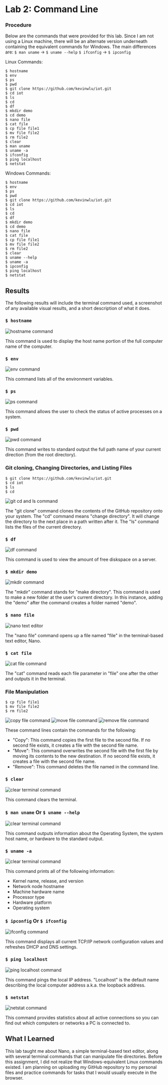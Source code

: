# Lab 2: Command Line

### Procedure

Below are the commands that were provided for this lab. Since I am not using a Linux machine, there will be an alternate version underneath containing the equivalent commands for Windows. The main differences are:
```$ man uname``` -> ```$ uname --help```
```$ ifconfig``` -> ```$ ipconfig```

Linux Commands:
```
$ hostname
$ env
$ ps
$ pwd
$ git clone https://github.com/kevinwlu/iot.git
$ cd iot
$ ls
$ cd
$ df
$ mkdir demo
$ cd demo
$ nano file
$ cat file
$ cp file file1
$ mv file file2
$ rm file2
$ clear
$ man uname
$ uname -a
$ ifconfig
$ ping localhost
$ netstat

```

Windows Commands:
```
$ hostname
$ env
$ ps
$ pwd
$ git clone https://github.com/kevinwlu/iot.git
$ cd iot
$ ls
$ cd
$ df
$ mkdir demo
$ cd demo
$ nano file
$ cat file
$ cp file file1
$ mv file file2
$ rm file2
$ clear
$ uname --help
$ uname -a
$ ipconfig
$ ping localhost
$ netstat

```

## Results

The following results will include the terminal command used, a screenshot of any available visual results, and a short description of what it does.

### ```$ hostname```

![hostname command](../lab2/assets/hostname.PNG)

This command is used to display the host name portion of the full computer name of the computer. 

### ```$ env```

![env command](../lab2/assets/env.PNG)

This command lists all of the environment variables.

### ```$ ps```

![ps command](../lab2/assets/ps.PNG)

This command allows the user to check the status of active processes on a system.

### ```$ pwd```

![pwd command](../lab2/assets/pwd.PNG)

This command writes to standard output the full path name of your current direction (from the root directory).

### Git cloning, Changing Directories, and Listing Files

```
$ git clone https://github.com/kevinwlu/iot.git
$ cd iot
$ ls 
$ cd
```

![git cd and ls command](../lab2/assets/cd_ls.PNG)

The "git clone" command clones the contents of the GitHub repository onto your system. 
The "cd" command means "change directory". It will change the directory to the next place in a path written after it.
The "ls" command lists the files of the current directory.

### ```$ df```

![df command](../lab2/assets/df.PNG)

This command is used to view the amount of free diskspace on a server.

### ```$ mkdir demo```

![mkdir command](../lab2/assets/mkdir_demo.PNG)

The "mkdir" command stands for "make directory". This command is used to make a new folder at the user's current directory. In this instance, adding the "demo" after the command creates a folder named "demo".

### ```$ nano file```

![nano text editor](../lab2/assets/nano.PNG)

The "nano file" command opens up a file named "file" in the terminal-based text editor, Nano. 

### ```$ cat file```

![cat file command](../lab2/assets/cat_file.PNG)

The "cat" command reads each file parameter in "file" one after the other and outputs it in the terminal.

### File Manipulation

```
$ cp file file1
$ mv file file2
$ rm file2
```
![copy file command](../lab2/assets/cp_file_file1.PNG)
![move file command](../lab2/assets/mv_file_file2.PNG)
![remove file command](../lab2/assets/rm_file2.PNG)

These command lines contain the commands for the following:
- "Copy": This command copies the first file to the second file. If no second file exists, it creates a file with the second file name. 
- "Move": This command overwrites the second file with the first file by moving its contents to the new destination. If no second file exists, it creates a file with the second file name. 
- "Remove": This command deletes the file named in the command line. 

### ```$ clear```

![clear terminal command](../lab2/assets/clear.PNG)

This command clears the terminal. 

### ```$ man uname``` Or ```$ uname --help```

![clear terminal command](../lab2/assets/man%20uname.PNG)

This command outputs information about the Operating System, the system host name, or hardware to the standard output.

### ```$ uname -a```

![clear terminal command](../lab2/assets/uname_-a.PNG)

This command prints all of the following information:
- Kernel name, release, and version
- Network node hostname
- Machine hardware name
- Processor type
- Hardware platform
- Operating system

### ```$ ipconfig``` Or ```$ ifconfig```

![ifconfig command](../lab2/assets/ifconfig.PNG)

This command displays all current TCP/IP network configuration values and refreshes DHCP and DNS settings.

### ```$ ping localhost```

![ping localhost command](../lab2/assets/ping%20localhost.PNG)

This command pings the local IP address. "Localhost" is the default name describing the local computer address a.k.a. the loopback address.

### ```$ netstat```

![netstat command](../lab2/assets/netstat.PNG)

This command provides statistics about all active connections so you can find out which computers or networks a PC is connected to.

## What I Learned

This lab taught me about Nano, a simple terminal-based text editor, along with several terminal commands that can manipulate file directories. Before this assignment, I did not realize that Windows-equivalent Linux commands existed. I am planning on uploading my GitHub repository to my personal files and practice commands for tasks that I would usually execute in the browser. 
